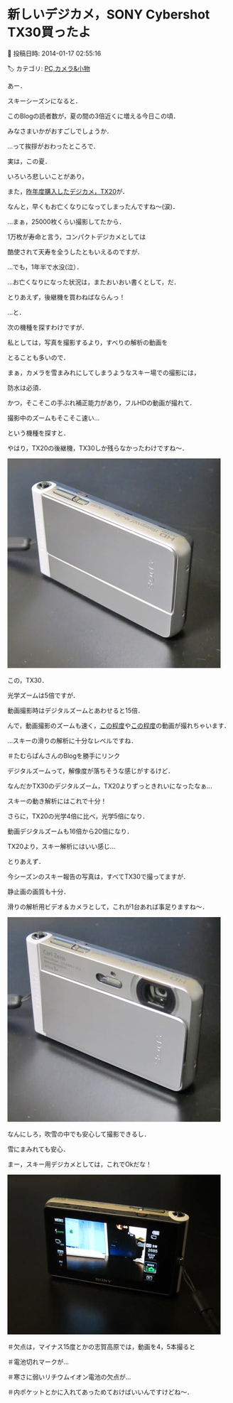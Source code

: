 # 新しいデジカメ，SONY Cybershot TX30買ったよ

📅 投稿日時: 2014-01-17 02:55:16

🏷️ カテゴリ: [PC,カメラ&小物](c0d8caed13e597efe97b661a8ae56bed0.md)

あー．


スキーシーズンになると．


このBlogの読者数が，夏の間の3倍近くに増える今日この頃．


みなさまいかがおすごしでしょうか．





…って挨拶がおわったところで．





実は，この夏．


いろいろ悲しいことがあり，


また，[昨年度購入したデジカメ，TX20](ecf2754342d380ea1db09caa20d935657.md)が．





なんと，早くもお亡くなりになってしまったんですね～(涙)．


…まぁ，25000枚くらい撮影してたから．


1万枚が寿命と言う，コンパクトデジカメとしては


酷使されて天寿を全うしたともいえるのですが．


…でも，1年半で水没(泣）．





…お亡くなりになった状況は，またおいおい書くとして，だ．





とりあえず，後継機を買わねばならんっ！


…と．





次の機種を探すわけですが．


私としては，写真を撮影するより，すべりの解析の動画を


とることも多いので．





まぁ，カメラを雪まみれにしてしまうようなスキー場での撮影には，


防水は必須．


かつ，そこそこの手ぶれ補正能力があり，フルHDの動画が撮れて．


撮影中のズームもそこそこ速い…





という機種を探すと．


やはり，TX20の後継機，TX30しか残らなかったわけですね～．




![c6835caf22cc462a724a11c07f6e7be6.jpg](images/c6835caf22cc462a724a11c07f6e7be6.jpg)




この，TX30．


光学ズームは5倍ですが．


動画撮影時はデジタルズームとあわせると15倍．


んで，動画撮影のズームも速く，[この程度](http://blog.goo.ne.jp/suma_shikao/e/8a6794c975c911a3435da936ed88aef1)や[この程度](http://blog.goo.ne.jp/suma_shikao/e/28af0a07cee068c3cfebc3154db74f47)の動画が撮れちゃいます．


…スキーの滑りの解析に十分なレベルですね．


＃たむらぱんさんのBlogを勝手にリンク





デジタルズームって，解像度が落ちそうな感じがするけど．


なんだかTX30のデジタルズーム，TX20よりずっときれいになったなぁ…


スキーの動き解析にはこれで十分！


さらに，TX20の光学4倍に比べ，光学5倍になり．


動画デジタルズームも16倍から20倍になり．


TX20より，スキー解析にはいい感じ…





とりあえず．


今シーズンのスキー報告の写真は，すべてTX30で撮ってますが．


静止画の画質も十分．


滑りの解析用ビデオ＆カメラとして，これが1台あれば事足りますね～．




![f0629bb0b6c31e1e09a8a41458c0fb6e.jpg](images/f0629bb0b6c31e1e09a8a41458c0fb6e.jpg)




なんにしろ，吹雪の中でも安心して撮影できるし．


雪にまみれても安心．





まー，スキー用デジカメとしては，これでOkだな！




![46d7e01b7df87aefb084b3ec18d8d91a.jpg](images/46d7e01b7df87aefb084b3ec18d8d91a.jpg)







＃欠点は，マイナス15度とかの志賀高原では，動画を4，5本撮ると


＃電池切れマークが…


＃寒さに弱いリチウムイオン電池の欠点が…


＃内ポケットとかに入れてあっためておけばいいんですけどね～．
